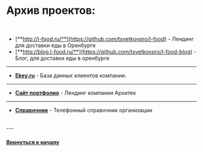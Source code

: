 # Архив проектов:

<br />

- [**http://l-food.ru/**](https://github.com/tsvetkovpro/l-food) - Лендинг для доставки еды в Оренбурге
- [**http://blog.l-food.ru/**](https://github.com/tsvetkovpro/l-food-blog) - Блог, для доставки еды в оренбурге

---

- [**Ekey.ru**](https://github.com/tsvetkovpro/ekey) - База данных клиентов компании.

---

- [**Сайт портфолио**](https://github.com/tsvetkovpro/arch) - Лендинг компании Архитек

---

- [**Справочник**](https://github.com/tsvetkovpro/contact-book) - Телефонный справочник организации


<br />
---
<br />


#### [Вернуться к началу](https://github.com/tsvetkovpro/sources)



























